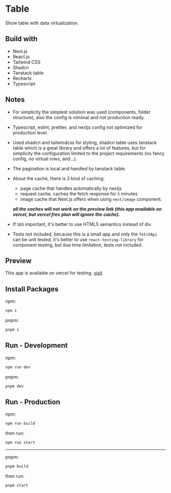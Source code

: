 # Table
Show table with data virtualization.


## Build with
- Next.js
- React.js
- Tailwind CSS
- Shadcn
- Tanstack table
- Recharts
- Typescript

## Notes
- For simplicity the simplest solution was used (components, folder structure), also the config is minimal and not production ready.
- Typescript, eslint, prettier, and nextjs config not optimized for production level.
- Used shadcn and tailwindcss for styling, shadcn table uses tanstack table which is a great library and offers a lot of features, but for simplicity the configuration limited to the project requirements (no fancy config, no virtual rows, and...).
- The pagination is local and handled by tanstack table.
- About the cache, there is 3 kind of caching:
    - page cache that handles automatically by nextjs
    - request cache, caches the fetch response for `5` minutes
    - image cache that Next.js offers when using `next/image` component. <br>

    ***all the caches will not work on the preview link (this app available on vercel, but vercel free plan will ignore the cache).***
- If `SEO` important, it's better to use HTML5 semantics instead of div.
- Tests not included, because this is a small app and only the `fetchApi` can be unit tested, it's better to use `react-testing-library` for component testing, but due time limitation, tests not included.


## Preview
This app is available on vercel for testing. [visit](https://oto-nine.vercel.app/)

## Install Packages
npm:
```bash
npm i
```

pnpm:
```bash
pnpm i
```

## Run - Development
npm:
```bash
npm run dev
```

pnpm:
```bash
pnpm dev
```

## Run - Production
npm:
```bash
npm run build
```
then run:
```bash
npm run start
```

<hr />

pnpm:
```bash
pnpm build
```
then run:
```bash
pnpm start
```